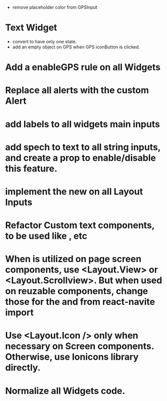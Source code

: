 - remove placeholder color from GPSInput

# Text Widget
  - convert to have only one state.
  - add an empty object on GPS when GPS iconButton is clicked. 

# Add a enableGPS rule on all Widgets
# Replace all alerts with the custom Alert
# add labels to all widgets main inputs
# add spech to text to all string inputs, and create a prop to enable/disable this feature.
# implement the new <InputRoot /> on all Layout Inputs
# Refactor Custom text components, to be used like <Text p />, <Text h1 /> etc
# When <View /> is utilized on page screen components, use <Layout.View> or <Layout.Scrollview>. But when used on reuzable components, change those for the <View /> and <ScrollView /> from react-navite import
# Use <Layout.Icon /> only when necessary on Screen components. Otherwise, use Ionicons library directly.
# Normalize all Widgets code.